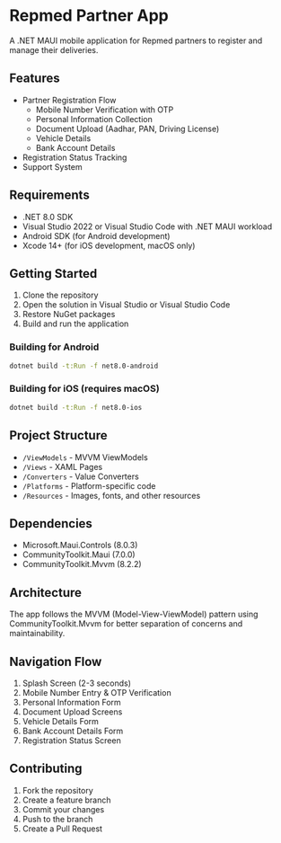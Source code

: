 # Repmed Partner App

A .NET MAUI mobile application for Repmed partners to register and manage their deliveries.

## Features

- Partner Registration Flow
  - Mobile Number Verification with OTP
  - Personal Information Collection
  - Document Upload (Aadhar, PAN, Driving License)
  - Vehicle Details
  - Bank Account Details
- Registration Status Tracking
- Support System

## Requirements

- .NET 8.0 SDK
- Visual Studio 2022 or Visual Studio Code with .NET MAUI workload
- Android SDK (for Android development)
- Xcode 14+ (for iOS development, macOS only)

## Getting Started

1. Clone the repository
2. Open the solution in Visual Studio or Visual Studio Code
3. Restore NuGet packages
4. Build and run the application

### Building for Android

```bash
dotnet build -t:Run -f net8.0-android
```

### Building for iOS (requires macOS)

```bash
dotnet build -t:Run -f net8.0-ios
```

## Project Structure

- `/ViewModels` - MVVM ViewModels
- `/Views` - XAML Pages
- `/Converters` - Value Converters
- `/Platforms` - Platform-specific code
- `/Resources` - Images, fonts, and other resources

## Dependencies

- Microsoft.Maui.Controls (8.0.3)
- CommunityToolkit.Maui (7.0.0)
- CommunityToolkit.Mvvm (8.2.2)

## Architecture

The app follows the MVVM (Model-View-ViewModel) pattern using CommunityToolkit.Mvvm for better separation of concerns and maintainability.

## Navigation Flow

1. Splash Screen (2-3 seconds)
2. Mobile Number Entry & OTP Verification
3. Personal Information Form
4. Document Upload Screens
5. Vehicle Details Form
6. Bank Account Details Form
7. Registration Status Screen

## Contributing

1. Fork the repository
2. Create a feature branch
3. Commit your changes
4. Push to the branch
5. Create a Pull Request
